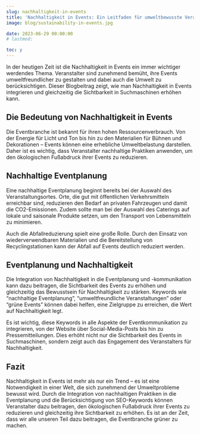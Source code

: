 ```yaml
---
slug: nachhaltigkeit-in-events
title: 'Nachhaltigkeit in Events: Ein Leitfaden für umweltbewusste Veranstaltungsplanung'
image: blog/sustainability-in-events.jpg

date: 2023-06-29 00:00:00
# lastmod: 

toc: y
---
```

In der heutigen Zeit ist die Nachhaltigkeit in Events ein immer wichtiger werdendes Thema. Veranstalter sind zunehmend bemüht, ihre Events umweltfreundlicher zu gestalten und dabei auch die Umwelt zu berücksichtigen. Dieser Blogbeitrag zeigt, wie man Nachhaltigkeit in Events integrieren und gleichzeitig die Sichtbarkeit in Suchmaschinen erhöhen kann.

## Die Bedeutung von Nachhaltigkeit in Events

Die Eventbranche ist bekannt für ihren hohen Ressourcenverbrauch. Von der Energie für Licht und Ton bis hin zu den Materialien für Bühnen und Dekorationen – Events können eine erhebliche Umweltbelastung darstellen. Daher ist es wichtig, dass Veranstalter nachhaltige Praktiken anwenden, um den ökologischen Fußabdruck ihrer Events zu reduzieren.

## Nachhaltige Eventplanung

Eine nachhaltige Eventplanung beginnt bereits bei der Auswahl des Veranstaltungsortes. Orte, die gut mit öffentlichen Verkehrsmitteln erreichbar sind, reduzieren den Bedarf an privaten Fahrzeugen und damit die CO2-Emissionen. Zudem sollte man bei der Auswahl des Caterings auf lokale und saisonale Produkte setzen, um den Transport von Lebensmitteln zu minimieren.

Auch die Abfallreduzierung spielt eine große Rolle. Durch den Einsatz von wiederverwendbaren Materialien und die Bereitstellung von Recyclingstationen kann der Abfall auf Events deutlich reduziert werden.

## Eventplanung und Nachhaltigkeit

Die Integration von Nachhaltigkeit in die Eventplanung und -kommunikation kann dazu beitragen, die Sichtbarkeit des Events zu erhöhen und gleichzeitig das Bewusstsein für Nachhaltigkeit zu stärken. Keywords wie “nachhaltige Eventplanung”, “umweltfreundliche Veranstaltungen” oder “grüne Events” können dabei helfen, eine Zielgruppe zu erreichen, die Wert auf Nachhaltigkeit legt.

Es ist wichtig, diese Keywords in alle Aspekte der Eventkommunikation zu integrieren, von der Website über Social-Media-Posts bis hin zu Pressemitteilungen. Dies erhöht nicht nur die Sichtbarkeit des Events in Suchmaschinen, sondern zeigt auch das Engagement des Veranstalters für Nachhaltigkeit.

## Fazit

Nachhaltigkeit in Events ist mehr als nur ein Trend – es ist eine Notwendigkeit in einer Welt, die sich zunehmend der Umweltprobleme bewusst wird. Durch die Integration von nachhaltigen Praktiken in die Eventplanung und die Berücksichtigung von SEO-Keywords können Veranstalter dazu beitragen, den ökologischen Fußabdruck ihrer Events zu reduzieren und gleichzeitig ihre Sichtbarkeit zu erhöhen. Es ist an der Zeit, dass wir alle unseren Teil dazu beitragen, die Eventbranche grüner zu machen.